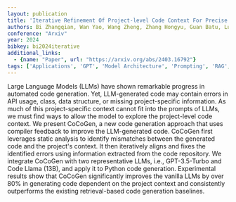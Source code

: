 ```yaml
---
layout: publication
title: 'Iterative Refinement Of Project-level Code Context For Precise Code Generation With Compiler Feedback'
authors: Bi Zhangqian, Wan Yao, Wang Zheng, Zhang Hongyu, Guan Batu, Lu Fangxin, Zhang Zili, Sui Yulei, Jin Hai, Shi Xuanhua
conference: "Arxiv"
year: 2024
bibkey: bi2024iterative
additional_links:
  - {name: "Paper", url: "https://arxiv.org/abs/2403.16792"}
tags: ['Applications', 'GPT', 'Model Architecture', 'Prompting', 'RAG', 'Tools']
---
```

Large Language Models (LLMs) have shown remarkable progress in automated code
generation. Yet, LLM-generated code may contain errors in API usage, class,
data structure, or missing project-specific information. As much of this
project-specific context cannot fit into the prompts of LLMs, we must find ways
to allow the model to explore the project-level code context. We present
CoCoGen, a new code generation approach that uses compiler feedback to improve
the LLM-generated code. CoCoGen first leverages static analysis to identify
mismatches between the generated code and the project's context. It then
iteratively aligns and fixes the identified errors using information extracted
from the code repository. We integrate CoCoGen with two representative LLMs,
i.e., GPT-3.5-Turbo and Code Llama (13B), and apply it to Python code
generation. Experimental results show that CoCoGen significantly improves the
vanilla LLMs by over 80% in generating code dependent on the project context
and consistently outperforms the existing retrieval-based code generation
baselines.
